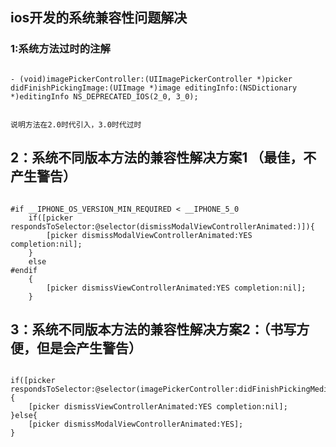 ##  ios开发的系统兼容性问题解决

###  1:系统方法过时的注解

````objc

- (void)imagePickerController:(UIImagePickerController *)picker didFinishPickingImage:(UIImage *)image editingInfo:(NSDictionary *)editingInfo NS_DEPRECATED_IOS(2_0, 3_0);


说明方法在2.0时代引入，3.0时代过时

````

##  2：系统不同版本方法的兼容性解决方案1 （最佳，不产生警告）

````objc

#if __IPHONE_OS_VERSION_MIN_REQUIRED < __IPHONE_5_0
    if([picker respondsToSelector:@selector(dismissModalViewControllerAnimated:)]){
        [picker dismissModalViewControllerAnimated:YES completion:nil];
    }
    else
#endif
    {
        [picker dismissViewControllerAnimated:YES completion:nil];
    }

````

##  3：系统不同版本方法的兼容性解决方案2：（书写方便，但是会产生警告）

````objc

if([picker respondsToSelector:@selector(imagePickerController:didFinishPickingMediaWithInfo:)]){
    [picker dismissViewControllerAnimated:YES completion:nil];
}else{
    [picker dismissModalViewControllerAnimated:YES];
}

````
